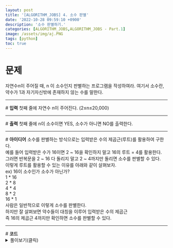 ```yaml
---
layout: post
title: '[ALGORITHM_JOBS] 4. 소수 판별'
date: '2022-10-28 09:59:10 +0900'
description: '소수 판별하기.'
categories: [ALGORITHM_JOBS,ALGORITHM_JOBS - Part.1]
image: /assets/img/aj.PNG
tags: [python]
toc: true
---
```

# <b>문제</b>
자연수n이 주어질 때, n 이 소수인지 판별하는 프로그램을 작성하여라. 여기서 소수란, 약수가 1과 자기자신밖에 존재하지 않는 수를 말한다.
<hr>
# <b>입력</b>
첫째 줄에 자연수 n이 주어진다. (2≤n≤20,000)
<hr>
# <b>출력</b>
첫째 줄에 n이 소수이면 YES, 소수가 아니면 NO를 출력한다.
<hr>
# <b>아이디어</b>
소수를 판별하는 방식으로는 입력받은 수의 제곱근(루트)를 활용하여 구한다.<br>
예를 들어 입력받은 수가 16이면 2 ~ 16을 확인하지 말고 16의 루트 = 4를 활용한다.<br>
그러면 반복문을 2 ~ 16 다 돌리지 말고 2 ~ 4까지만 돌리면 소수를 판별할 수 있다.<br>
이렇게 루트를 활용할 수 있는 이유를 아래와 같이 살펴보자.<br>
ex) 16이 소수인가 소수가 아닌가?<br>
1 * 16<br>
2 * 8<br>
4 * 4<br>
8 * 2<br>
16 * 1<br>
사람은 일반적으로 이렇게 소수를 판별한다.<br> 하지만 잘 살펴보면 약수들이 대칭을 이루어 입력받은 수의 제곱근<br>
즉 16의 제곱근 4까지만 확인하면 소수를 판별할 수 있다.

<hr>
# <b>코드</b>
<details>
<summary id="summary1">풀이보기(클릭)</summary>
<div markdown="1">

~~~python
import math

def primenumber(x):
    for i in range(2, int(math.sqrt(x)) + 1):
        if x % i == 0:
            return False
    return True

n = int(input())
if primenumber(n) == True:
    print("YES")
else:
    print("NO")
~~~
</div>
</details>
